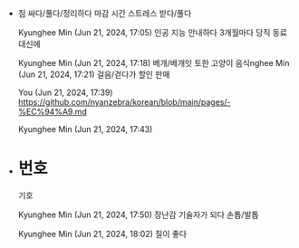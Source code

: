 - 짐 싸다/풀다/정리하다
  마감 시간
  스트레스 받다/풀다
   
  Kyunghee Min (Jun 21, 2024, 17:05)
  인공 지능
  안내하다
  3개월마다
  당직
  동료 대신에
   
  Kyunghee Min (Jun 21, 2024, 17:18)
  베개/베개잇
  토한 고양이 음식nghee Min (Jun 21, 2024, 17:21)
  걸음/걷다가
  할인 판매
   
  You (Jun 21, 2024, 17:39)
  https://github.com/nyanzebra/korean/blob/main/pages/-%EC%94%A9.md
   
  Kyunghee Min (Jun 21, 2024, 17:43)
- # 번호
  기호
  
  Kyunghee Min (Jun 21, 2024, 17:50)
  장난감 기술자가 되다
  손톱/발톱
  
  Kyunghee Min (Jun 21, 2024, 18:02)
  질이 좋다